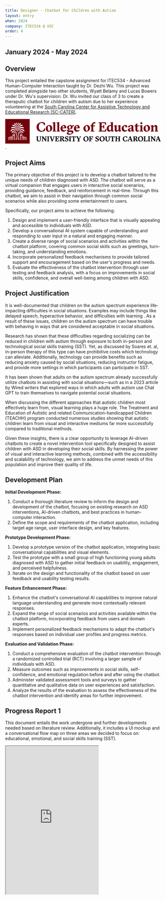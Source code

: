 ```yaml
---
title: Designer - Chatbot for Children with Autism
layout: entry
when: 2024
company: ITEC534 @ USC
order: 4
---
```

## January 2024 - May 2024

## Overview
This project entailed the capstone assignment for ITEC534 - Advanced Human-Computer Interaction taught by Dr. Dezhi Wu. This project was completed alongside two other students, Wyatt Belamy and Lucas Bowers under Dr. Wu's supervision. Dr. Wu invited our class of 3 to create a theraputic chatbot for children with autism due to her experience volunteering at the [South Carolina Center for Assistive Technology and Educational Research (SC-CATER)](https://sc.edu/study/colleges_schools/education/research/units/sc_cater/index.php). 

![University of South Carolina College of Education Logo](/assets/images/USC%20Education%20Logo.png "University of South Carolina College of Education Logo").

## Project Aims
The primary objective of this project is to develop a chatbot tailored to the unique needs of children diagnosed with ASD. The chatbot will serve as a virtual companion that engages users in interactive social scenarios, providing guidance, feedback, and reinforcement in real-time. Through this chatbot, we aim to assist in their navigation through common social scenarios while also providing some entertainment to users.

Specifically, our project aims to achieve the following:

1. Design and implement a user-friendly interface that is visually appealing and accessible to individuals with ASD.
1. Develop a conversational AI system capable of understanding and responding to user input in a natural and engaging manner.
1. Create a diverse range of social scenarios and activities within the chatbot platform, covering common social skills such as greetings, turn-taking, and understanding emotions.
1. Incorporate personalized feedback mechanisms to provide tailored support and encouragement based on the user's progress and needs.
1. Evaluate the effectiveness of the chatbot intervention through user testing and feedback analysis, with a focus on improvements in social skills, confidence, and overall well-being among children with ASD.

## Project Justification
It is well-documented that children on the autism spectrum experience life-impacting difficulties in social situations. Examples may include things like delayed speech, hyperactive behavior, and difficulties with learning . As a result of these issues, children on the autism spectrum can have trouble with behaving in ways that are considered acceptable in social situations. 

Research has shown that these difficulties regarding socializing can be reduced in children with autism through exposure to both in-person and technological social skills training (SST). Yet, as discussed by Soares et. al, in-person therapy of this type can have prohibitive costs which technology can alleviate. Additionally, technology can provide benefits such as reducing anxiety caused by social situations, reducing instructor fatigue, and provide more settings in which participants can participate in SST. 

It has been shown that adults on the autism spectrum already successfully utilize chatbots in assisting with social situations—such as in a 2023 article by Wired writers that explored ways in which adults with autism use Chat GPT to train themselves to navigate potential social situations.  

When discussing the different approaches that autistic children most effectively learn from, visual learning plays a huge role. The Treatment and Education of Autistic and related Communication-handicapped Children (TEACHH) program conducted numerous studies showing that autistic children learn from visual and interactive mediums far more successfully compared to traditional methods. 

Given these insights, there is a clear opportunity to leverage AI-driven chatbots to create a novel intervention tool specifically designed to assist children with ASD in developing their social skills. By harnessing the power of visual and interactive learning methods, combined with the accessibility and scalability of technology, we aim to address the unmet needs of this population and improve their quality of life.

## Development Plan
**Initial Development Phase:**
1. Conduct a thorough literature review to inform the design and development of the chatbot, focusing on existing research on ASD interventions, AI-driven chatbots, and best practices in human-computer interaction.
1. Define the scope and requirements of the chatbot application, including target age range, user interface design, and key features.

**Prototype Development Phase:**
1. Develop a prototype version of the chatbot application, integrating basic conversational capabilities and visual elements.
1. Test the prototype with a small group of high functioning young adults diagnosed with ASD to gather initial feedback on usability, engagement, and perceived helpfulness.
1. Iterate on the design and functionality of the chatbot based on user feedback and usability testing results.

**Feature Enhancement Phase:**
1. Enhance the chatbot's conversational AI capabilities to improve natural language understanding and generate more contextually relevant responses.
1. Expand the range of social scenarios and activities available within the chatbot platform, incorporating feedback from users and domain experts.
1. Implement personalized feedback mechanisms to adapt the chatbot's responses based on individual user profiles and progress metrics.

**Evaluation and Validation Phase:**
1. Conduct a comprehensive evaluation of the chatbot intervention through a randomized controlled trial (RCT) involving a larger sample of individuals with ASD.
1. Measure outcomes such as improvements in social skills, self-confidence, and emotional regulation before and after using the chatbot.
1. Administer validated assessment tools and surveys to gather quantitative and qualitative data on user experiences and satisfaction.
1. Analyze the results of the evaluation to assess the effectiveness of the chatbot intervention and identify areas for further improvement.

## Progress Report 1
This document entails the work undergone and further developments needed based on literature review. Additionally, it includes a UI mockup and a conversational flow map on three areas we decided to focus on: educational, emotional, and social skills training (SST).
<iframe src="https://drive.google.com/file/d/1O5YU3kydERX3RmOSeoOXer0nxg_5bA7I/preview" height="480"></iframe>

